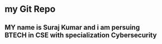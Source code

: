 # my Git Repo
## MY name is Suraj Kumar and i am persuing BTECH in CSE with specialization Cybersecurity
